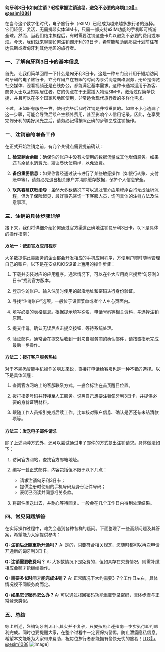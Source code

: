 **匈牙利3日卡如何注销？轻松掌握注销流程，避免不必要的麻烦[[TG💪+ @esim1088](https://t.me/s/esim1088)]**

在当今这个数字化时代，电子旅行卡（eSIM）已经成为越来越多旅行者的选择。它们轻便、灵活，无需携带实体SIM卡，只需一部支持eSIM功能的手机即可畅游全球。然而，当我们结束旅程后，有时需要注销这些卡片以避免不必要的费用或麻烦。今天，我们就来聊聊如何注销匈牙利的3日卡，希望能帮助到那些计划前往布达佩斯或者匈牙利其他地区的旅行者。

### 一、了解匈牙利3日卡的基本信息

首先，让我们简单回顾一下什么是匈牙利3日卡。这是一种专门设计用于短期访问匈牙利的电子旅行卡，它允许用户在有限的时间内享受高速网络服务，无论是浏览社交媒体、观看视频还是在线办公，都能满足基本需求。这种卡通常适用于游客、商务人士以及短期居住者。它的优点在于无需插入物理SIM卡，激活过程简单快捷，并且可以在多个国家和地区使用，非常适合现代旅行者的多样化需求。

不过，正如所有服务一样，使用完毕后及时注销是非常重要的。如果不小心遗漏了这一步骤，可能会导致后续产生额外费用，甚至影响个人信用记录。因此，在享受完匈牙利的美好风光之后，请务必记得按照正确的步骤完成注销操作。

### 二、注销前的准备工作

在正式开始注销之前，有几个关键点需要提前确认：

1. **检查剩余余额**：确保你的账户中没有未使用的数据流量或其他增值服务。如果还有余额未消费完，建议尽快使用掉，以免浪费。
   
2. **备份重要信息**：如果你曾经通过该卡进行了某些敏感操作（如银行转账、支付账单等），请务必先退出相关账户并清除缓存数据，保护个人信息安全。

3. **联系客服获取指导**：虽然大多数情况下可以通过官方应用程序自行完成注销流程，但为了保险起见，最好事先咨询一下客服人员，询问具体的注销方法及注意事项。

### 三、注销的具体步骤详解

接下来，我们将详细介绍如何通过官方渠道正确地注销匈牙利3日卡。以下是具体的操作指南：

#### 方法一：使用官方应用程序

大多数提供此类服务的企业都会开发相应的手机应用程序，方便用户随时随地管理自己的账户。以下是在安卓和iOS设备上通用的操作步骤：

1. 下载并安装对应的应用程序。通常情况下，可以在各大应用商店搜索“匈牙利3日卡”找到官方版本。
   
2. 登录你的账户。输入注册时使用的邮箱地址和密码进行身份验证。

3. 寻找“注销账户”选项。一般位于设置菜单或者个人中心页面内。

4. 填写必要的表格信息。根据提示填写姓名、电话号码等相关资料，并选择注销原因。

5. 提交申请。确认无误后点击提交按钮，等待系统处理。

6. 验证邮件。通常会在提交后收到一封来自服务商的确认邮件，请按照指示完成最后一步操作。

#### 方法二：拨打客户服务热线

对于不熟悉智能手机操作的朋友来说，直接打电话给客服也是一种不错的选择。以下是具体流程：

1. 查阅官方网站上的客服联系方式。一般会标注在首页醒目位置。

2. 拨打指定号码并转接至人工服务。说明自己想要注销匈牙利3日卡，并提供必要的身份证明材料。

3. 跟随工作人员指引完成后续工作。比如核对账户信息、确认是否还有未结清款项等。

#### 方法三：发送电子邮件请求

除了上述两种方式外，还可以尝试通过电子邮件的方式提出注销请求。具体做法如下：

1. 访问官方网站，查找官方邮箱地址。

2. 编写一封正式邮件，内容包括但不限于以下几点：
   - 请求注销匈牙利3日卡；
   - 提供注册时使用的手机号码及身份证件号码；
   - 表明已阅读并同意相关条款。

3. 将邮件发送出去，并耐心等待回复。一般会在几个工作日内得到处理结果。

### 四、常见问题解答

在实际操作过程中，难免会遇到各种各样的疑问。下面整理了一些高频问题及其答案，希望能为大家提供参考：

**Q: 注销后还能重新开通吗？**
A: 是的，只要符合相关规定，您随时都可以再次申请开通新的匈牙利3日卡。

**Q: 注销需要收费吗？**
A: 大多数情况下是免费的，但如果存在欠费情况，则需补缴相应金额才能继续操作。

**Q: 需要多长时间才能完成注销？**
A: 正常情况下大约需要3-7个工作日左右，具体情况视不同服务商而定。

**Q: 如果忘记密码怎么办？**
A: 可以通过找回密码功能重置登录密码，具体步骤与正常登录类似。

### 五、总结

综上所述，注销匈牙利3日卡其实并不复杂，只要按照上述指南一步步执行即可顺利完成。同时也要提醒大家，在整个过程中一定要保持警惕，防止泄露隐私信息。希望本文能够为大家带来帮助，祝每位旅行者都能拥有愉快无忧的旅程！[[TG💪+ @esim1088](https://t.me/s/esim1088) ![Image](https://i.postimg.cc/4NQfJmqS/Snipaste-2025-05-13-00-14-12.png)]